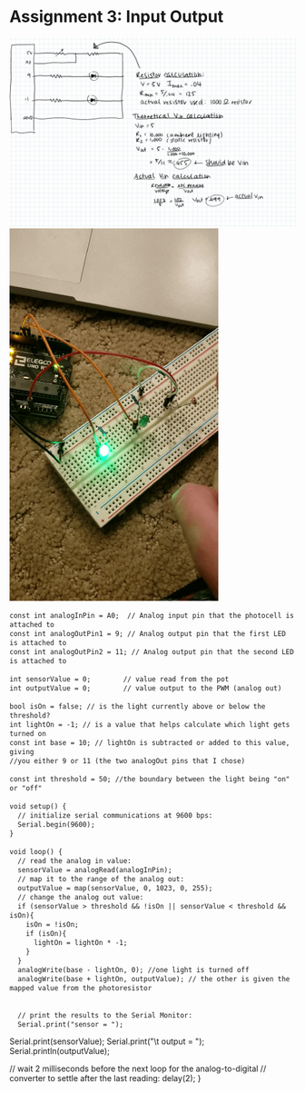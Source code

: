# Assignment 3: Input Output

![Image](calc.JPG)
![Image](20200126_104821_1.gif)

```
const int analogInPin = A0;  // Analog input pin that the photocell is attached to
const int analogOutPin1 = 9; // Analog output pin that the first LED is attached to
const int analogOutPin2 = 11; // Analog output pin that the second LED is attached to

int sensorValue = 0;        // value read from the pot
int outputValue = 0;        // value output to the PWM (analog out)

bool isOn = false; // is the light currently above or below the threshold?
int lightOn = -1; // is a value that helps calculate which light gets turned on
const int base = 10; // lightOn is subtracted or added to this value, giving
//you either 9 or 11 (the two analogOut pins that I chose)

const int threshold = 50; //the boundary between the light being "on" or "off"

void setup() {
  // initialize serial communications at 9600 bps:
  Serial.begin(9600);
}

void loop() {
  // read the analog in value:
  sensorValue = analogRead(analogInPin);
  // map it to the range of the analog out:
  outputValue = map(sensorValue, 0, 1023, 0, 255);
  // change the analog out value:
  if (sensorValue > threshold && !isOn || sensorValue < threshold && isOn){
    isOn = !isOn;
    if (isOn){
      lightOn = lightOn * -1;
    }
  }
  analogWrite(base - lightOn, 0); //one light is turned off
  analogWrite(base + lightOn, outputValue); // the other is given the mapped value from the photoresistor


  // print the results to the Serial Monitor:
  Serial.print("sensor = ");
```
  Serial.print(sensorValue);
  Serial.print("\t output = ");
  Serial.println(outputValue);

  // wait 2 milliseconds before the next loop for the analog-to-digital
  // converter to settle after the last reading:
  delay(2);
}
